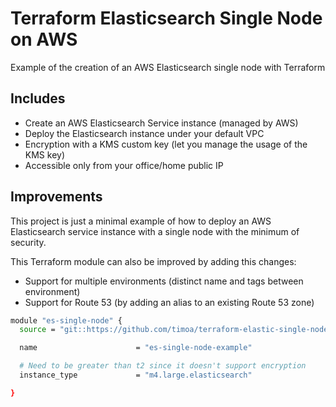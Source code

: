 # Terraform Elasticsearch Single Node on AWS

Example of the creation of an AWS Elasticsearch single node with Terraform

## Includes

- Create an AWS Elasticsearch Service instance (managed by AWS)
- Deploy the Elasticsearch instance under your default VPC
- Encryption with a KMS custom key (let you manage the usage of the KMS key)
- Accessible only from your office/home public IP

## Improvements

This project is just a minimal example of how to deploy an AWS Elasticsearch service instance with a single node with the minimum of security.

This Terraform module can also be improved by adding this changes:

- Support for multiple environments (distinct name and tags between environment)
- Support for Route 53 (by adding an alias to an existing Route 53 zone)

```bash
module "es-single-node" {
  source = "git::https://github.com/timoa/terraform-elastic-single-node/minimal"

  name                      = "es-single-node-example"

  # Need to be greater than t2 since it doesn't support encryption
  instance_type             = "m4.large.elasticsearch"

}
```
